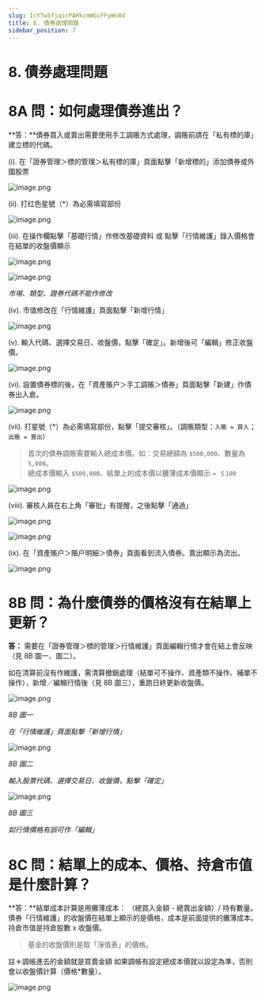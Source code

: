 ```yaml
---
slug: IcYTw5fjqicPAHkcmWGcFFyWn8d
title: 8. 債券處理問題
sidebar_position: 7
---
```



# 8. 債券處理問題


#  8A 問：如何處理債券進出？


**答：**債券買入或賣出需要使用手工調賬方式處理，調賬前請在「私有標的庫」建立標的代碼。


(i). 在「證券管理＞標的管理＞私有標的庫」頁面點擊「新增標的」添加債券或外國股票


![image.png](/assets/8e365c9bc80262d9be5ab27341866b13.png)


(ii). 打红色星號（*）為必需填寫部份


![image.png](/assets/5b3b1c893fabcfcb30d0a3f1256a6e95.png)


(iii). 在操作欄點擊「基礎行情」作修改基礎資料 或 點擊「行情維護」錄入價格會在結單的收盤價顯示


![image.png](/assets/95b8eb649fa36486f7b6eb6f2d98ebda.png)


![image.png](/assets/7ec5268893b153196ca0f45c53b18cec.png)


_市埸、類型、證券代碼不能作修改_


(iv). 市值修改在「行情維護」頁面點擊「新增行情」


![image.png](/assets/e50b5869823db0d3236a5c607db4be29.png)


(v). 輸入代碼、選擇交易日、收盤價，點擊「確定」。新增後可「編輯」修正收盤價。


![image.png](/assets/e40e500733ac9abe2e881d3a8c9eba72.png)


(vi). 設置債券標的後，在「資產賬户＞手工調賬＞債券」頁面點擊「新建」作債券出入倉。


![image.png](/assets/45d67fca1f2ab03d5a65b50c90108def.png)


(vii). 打星號（*）為必需填寫部份，點擊「提交審核」。（調賬類型：`入賬 = 買入`；`出賬 = 賣出`）

> 首次的債券調賬需要輸入總成本價。如：交易總額為 `$500,000`、數量為 `5,000`。  
> 總成本價輸入 `$500,000`、結單上的成本價以攤薄成本價顯示 `= ＄100`

![image.png](/assets/1f13f802953e707fb38b9127efb31fc4.png)


(viii). 審核人員在右上角「審批」有提醒，之後點擊「通過」


![image.png](/assets/2cd93bbab5d34a9be5487f2a47fbe086.png)


![image.png](/assets/af07f6aee18349020000594642f30e51.png)


(ix). 在「資產賬户＞賬户明細＞債券」頁面看到流入債券。賣出顯示為流出。


![image.png](/assets/5a3a7a79d7fdff8559037505e40b86f4.png)


#  8B 問：為什麼債券的價格沒有在結單上更新？


**答：** 需要在「證券管理＞標的管理＞行情維護」頁面編輯行情才會在結上會反映（見 8B 圖一、圖二）。


如在清算前沒有作維護，需清算撤銷處理（結單可不操作、資產類不操作、補單不操作），新增／編輯行情後（見 8B 圖三），重跑日終更新收盤價。


![image.png](/assets/f6c3207c857d4bcd4631e3856d721914.png)


_8B 圖一_


_在「行情維護」頁面點擊「新增行情」_


![image.png](/assets/9611ffa3f7f73fdb4c959870680822a4.png)


_8B 圖二_


_輸入股票代碼、選擇交易日、收盤價，點擊「確定」_


![image.png](/assets/8c729d49826499b8f87cf03e56f46126.png)


_8B 圖三_


_如行情價格有誤可作「編輯」_


# 8C 問：結單上的成本、價格、持倉市值是什麼計算？


**答：**結單成本計算是用攤薄成本： （總買入金額 - 總賣出金額）/ 持有數量。債券「行情維護」的收盤價在結單上顯示的是價格，成本是前面提供的攤薄成本。持倉市值是持倉股數 x 收盤價。

> 基金的收盤價則是取「淨值表」的價格。

註＊調帳進去的金額就是買賣金額 如果調帳有設定總成本價就以設定為準，否則會以收盤價計算（價格*數量）。


![image.png](/assets/98fb03031f996db12b09e30f1ddc9990.png)


# 

